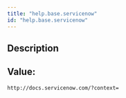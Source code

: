 ```yaml
---
title: "help.base.servicenow"
id: "help.base.servicenow"
---
```

## Description



## Value: 
```
http://docs.servicenow.com/?context=
```